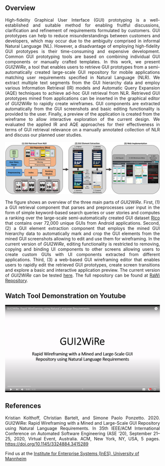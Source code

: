 ## Overview
<p align="justify">
High-fidelity Graphical User Interface (GUI) prototyping is a well-established and suitable method for enabling fruitful discussions, clarification and refinement of requirements formulated by customers. GUI prototypes can help to reduce misunderstandings between customers and developers, which may occur due to the ambiguity comprised in informal Natural Language (NL). However, a disadvantage of employing high-fidelity GUI prototypes is their time-consuming and expensive development. Common GUI prototyping tools are based on combining individual GUI components or manually crafted templates. In this work, we present <i>GUI2WiRe</i>, a tool that enables users to retrieve GUI prototypes from a semi-automatically created large-scale GUI repository for mobile applications matching user requirements specified in Natural Language (NLR). We extract multiple text segments from the GUI hierarchy data and employ various Information Retrieval (IR) models and Automatic Query Expansion (AQE) techniques to achieve ad-hoc GUI retrieval from NLR. Retrieved GUI prototypes mined from applications can be inserted in the graphical editor of <i>GUI2WiRe</i> to rapidly create wireframes. GUI components are extracted automatically from the GUI screenshots and basic editing functionality is provided to the user. Finally, a preview of the application is created from the wireframe to allow interactive exploration of the current design. We evaluated the applied IR and AQE approaches for their effectiveness in terms of GUI retrieval relevance on a manually annotated collection of NLR and discuss our planned user studies.
 </p>

![alt tag](https://raw.githubusercontent.com/kristiankolthoff/GUI2WiRe/master/gui2wire_tool_overview.png)

<p align="justify">
The figure shows an overview of the three main parts of <i>GUI2WiRe</i>. First, (1) a GUI retrieval component that parses and preprocesses user input in the form of simple keyword-based search queries or user stories and computes a ranking over the large-scale semi-automatically created GUI dataset <a href="https://interactionmining.org/rico" target="_blank">Rico</a> that contains over 72,000 unique GUIs from Android applications. Second, (2) a GUI element extraction component that employs the mined GUI hierarchy data to automatically mark and crop the GUI elements from the mined GUI screenshots allowing to edit and use them for wireframing. In the current version of <i>GUI2WiRe</i>, editing functionality is restricted to removing, copying and binding UI components to other screens allowing users to create custom GUIs with UI components extracted from different applications. Third, (3) a web-based GUI wireframing editor that enables users to rapidly edit the retrieved GUI prototypes, create screen transitions and explore a basic and interactive application preview. The current version of <i>GUI2WiRe</i> can be tested <a href="http://rawi-prototyping.com/" target="_blank">here</a>. The full repository can be found at <a href="https://github.com/RaWi-Protoyping/RaWi" target="_blank">RaWi Repository</a>.
</p>


## Watch Tool Demonstration on Youtube

[![GUI2WiRe](https://raw.githubusercontent.com/kristiankolthoff/GUI2WiRe/master/gui2wire_youtube.png)](https://youtu.be/2nN-Xr2Hk7I)

## References
<p align="justify">
Kristian Kolthoff, Christian Bartelt, and Simone Paolo Ponzetto. 2020. GUI2WiRe: Rapid Wireframing with a Mined and Large-Scale GUI Repository using Natural Language Requirements. In 35th IEEE/ACM International Conference on Automated Software Engineering (ASE ’20), September 21–25, 2020, Virtual Event, Australia. ACM, New York, NY, USA, 5 pages. <a href="https://doi.org/10.1145/3324884.3415289" target="_blank">https://doi.org/10.1145/3324884.3415289</a>
 </p>
 
Find us at the <a href="http://www.institute-for-enterprise-systems.de/index.php?id=1&L=1" target="_blank">Institute for Enterprise Systems (InES), University of Mannheim</a>
